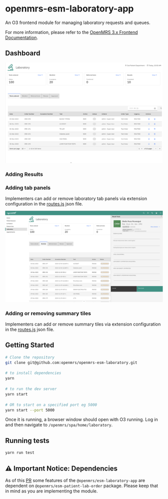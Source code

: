 # openmrs-esm-laboratory-app

An O3 frontend module for managing laboratory requests and queues.

For more information, please refer to the [OpenMRS 3.x Frontend Documentation](https://o3-docs.openmrs.org/).

## Dashboard

<img src="https://raw.githubusercontent.com/openmrs/openmrs-esm-laboratory/main/assets/screenshots/labs_general_dashboard.png" />

### Adding Results

### Adding tab panels

Implementers can add or remove laboratory tab panels via extension configuration in the [routes.js](https://github.com/openmrs/openmrs-esm-laboratory/blob/main/src/routes.json) json file.

<img src="https://raw.githubusercontent.com/openmrs/openmrs-esm-laboratory/main/assets/screenshots/labs_enter_results.png" />

### Adding or removing summary tiles

Implementers can add or remove summary tiles via extension configuration in the [routes.js](https://github.com/openmrs/openmrs-esm-laboratory/blob/main/src/routes.json) json file.

## Getting Started

```sh
# Clone the repository
git clone git@github.com:openmrs/openmrs-esm-laboratory.git

# to install dependencies
yarn

# to run the dev server
yarn start

# OR to start on a specified port eg 5000
yarn start --port 5000
```

Once it is running, a browser window should open with O3 running. Log in and then navigate to `/openmrs/spa/home/laboratory`.

## Running tests

```sh
yarn run test
```

## ⚠️ Important Notice: Dependencies

As of this [PR](https://github.com/openmrs/openmrs-esm-laboratory-app/pull/87) some features of the `@openmrs/esm-laboratory-app` are dependent on `@openmrs/esm-patient-lab-order` package. Please keep that in mind as you are implementing the module.
